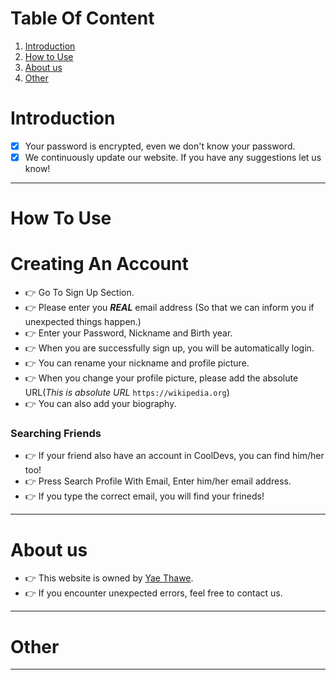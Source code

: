 # Table Of Content
1. [Introduction](#introduction)
2. [How to Use](#how_to_use)
3. [About us](#about_us)
4. [Other](#other)

<a id="introduction"></a>
# Introduction
- [x] Your password is encrypted, even we don't know your password.
- [x] We continuously update our website. If you have any suggestions let us know!

*****

<a id="how_to_use"></a>
# How To Use
# Creating An Account
- :point_right: Go To Sign Up Section.
- :point_right: Please enter you ***REAL*** email address (So that we can inform you if unexpected things happen.)
- :point_right: Enter your Password, Nickname and Birth year.
- :point_right: When you are successfully sign up, you will be automatically login.
- :point_right: You can rename your nickname and profile picture.
- :point_right: When you change your profile picture, please add the absolute URL(*This is absolute URL* `https://wikipedia.org`)
- :point_right: You can also add your biography. 

### Searching Friends
- :point_right: If your friend also have an account in CoolDevs, you can find him/her too!
- :point_right: Press Search Profile With Email, Enter him/her email address.
- :point_right: If you type the correct email, you will find your frineds!

*****

<a id="about_us"></a>
# About us
- :point_right: This website is owned by [Yae Thawe](https://yeaethawe.netlify.app/).
- :point_right: If you encounter unexpected errors, feel free to contact us.

*****

<a id="other"></a>
# Other


*****
